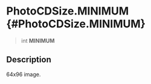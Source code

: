 PhotoCDSize.MINIMUM {#PhotoCDSize.MINIMUM}
===================

> int **MINIMUM**

Description
-----------

64x96 image.
